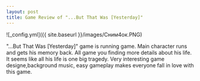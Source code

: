 ```yaml
---
layout: post
title: Game Review of "...But That Was [Yesterday]"
---
```

![_config.yml]({{ site.baseurl }}/images/Сним4ок.PNG)




"...But That Was [Yesterday]" game is running game. Main character runs and gets his memory back. All game you finding more details about his life. It seems like all his life is one big tragedy.
Very interesting game designe,background music, easy gameplay makes everyone fall in love with this game. 
